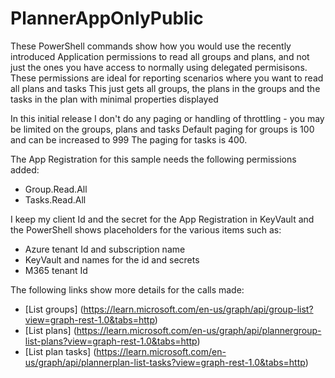 # PlannerAppOnlyPublic

These PowerShell commands show how you would use the recently introduced Application permissions to read all groups and plans,
and not just the ones you have access to normally using delegated permisisons.
These permissions are ideal for reporting scenarios where you want to read all plans and tasks
This just gets all groups, the plans in the groups and the tasks in the plan with minimal properties displayed

In this initial release I don't do any paging or handling of throttling - you may be limited on the groups, plans and tasks
Default paging for groups is 100 and can be increased to 999
The paging for tasks is 400.

The App Registration for this sample needs the following permissions added:
- Group.Read.All
- Tasks.Read.All

I keep my client Id and the secret for the App Registration in KeyVault and the PowerShell shows placeholders for the various items such as:
- Azure tenant Id and subscription name
- KeyVault and names for the id and secrets
- M365 tenant Id

The following links show more details for the calls made:

- [List groups] (https://learn.microsoft.com/en-us/graph/api/group-list?view=graph-rest-1.0&tabs=http)
- [List plans] (https://learn.microsoft.com/en-us/graph/api/plannergroup-list-plans?view=graph-rest-1.0&tabs=http)
- [List plan tasks] (https://learn.microsoft.com/en-us/graph/api/plannerplan-list-tasks?view=graph-rest-1.0&tabs=http)

